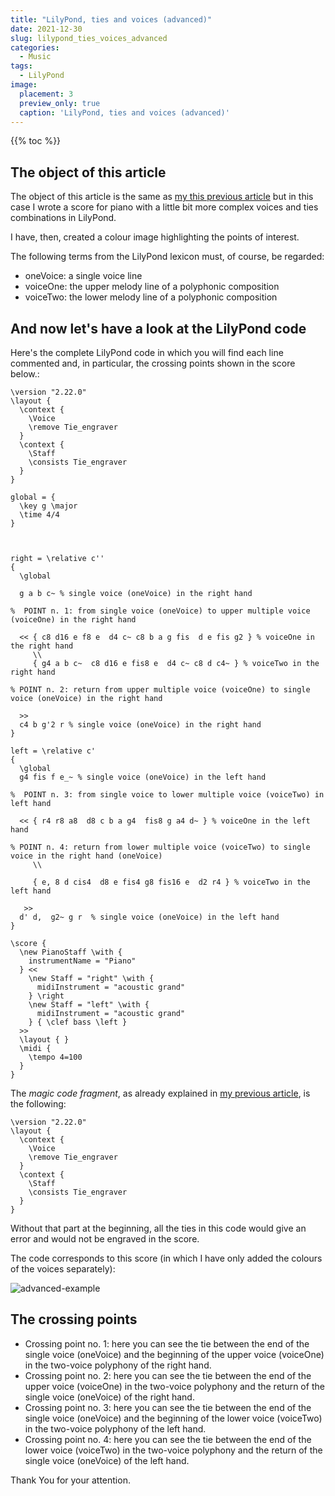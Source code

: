 ```yaml
---
title: "LilyPond, ties and voices (advanced)"
date: 2021-12-30
slug: lilypond_ties_voices_advanced
categories:
  - Music
tags:
  - LilyPond
image:
  placement: 3
  preview_only: true 
  caption: 'LilyPond, ties and voices (advanced)'
---
```


{{% toc %}}

## The object of this article

The object  of this article is the same as    [my this previous article](https://francopasut.netlify.app/post/lilypond_ties_voices/) but in this case I wrote a score for piano with a little bit more complex voices and ties combinations in LilyPond.

I have, then, created a colour image highlighting the points of interest.

The following terms from the LilyPond lexicon must, of course, be regarded:

- oneVoice: a single voice line
- voiceOne: the upper melody line of a  polyphonic  composition
- voiceTwo: the lower melody line of a polyphonic  composition

## And now let's have a look at the LilyPond code ##

Here's the complete LilyPond code in which you will find each line commented and, in particular, the crossing points shown in the score below.:

```
\version "2.22.0"
\layout {
  \context {
    \Voice
    \remove Tie_engraver
  }
  \context {
    \Staff
    \consists Tie_engraver
  }
}

global = {
  \key g \major
  \time 4/4
}



right = \relative c'' 
{
  \global

  g a b c~ % single voice (oneVoice) in the right hand
  
%  POINT n. 1: from single voice (oneVoice) to upper multiple voice (voiceOne) in the right hand
				
  << { c8 d16 e f8 e  d4 c~ c8 b a g fis  d e fis g2 } % voiceOne in the right hand
     \\
     { g4 a b c~  c8 d16 e fis8 e  d4 c~ c8 d c4~ } % voiceTwo in the right hand

% POINT n. 2: return from upper multiple voice (voiceOne) to single voice (oneVoice) in the right hand

  >>
  c4 b g'2 r % single voice (oneVoice) in the right hand
}

left = \relative c' 
{
  \global
  g4 fis f e_~ % single voice (oneVoice) in the left hand

%  POINT n. 3: from single voice to lower multiple voice (voiceTwo) in left hand

  << { r4 r8 a8  d8 c b a g4  fis8 g a4 d~ } % voiceOne in the left hand
     
% POINT n. 4: return from lower multiple voice (voiceTwo) to single voice in the right hand (oneVoice)
     \\
     
     { e, 8 d cis4  d8 e fis4 g8 fis16 e  d2 r4 } % voiceTwo in the left hand
     
   >>
  d' d,  g2~ g r  % single voice (oneVoice) in the left hand
}

\score {
  \new PianoStaff \with {
    instrumentName = "Piano"
  } <<
    \new Staff = "right" \with {
      midiInstrument = "acoustic grand"
    } \right
    \new Staff = "left" \with {
      midiInstrument = "acoustic grand"
    } { \clef bass \left }
  >>
  \layout { }
  \midi {
    \tempo 4=100
  }
}

```



The *magic code fragment*, as already explained in [my previous article](https://francopasut.netlify.app/post/lilypond_ties_voices/), is the following:


```
\version "2.22.0"
\layout {
  \context {
    \Voice
    \remove Tie_engraver
  }
  \context {
    \Staff
    \consists Tie_engraver
  }
}
```

Without that part at the beginning, all the ties in this code would give an error  and would not be engraved in the  score.


The code corresponds to this score (in which I have only added the colours of the voices separately):



![advanced-example](lilypond-ties-advanced-example.png)

## The  crossing points  ##

- Crossing point no. 1: here you can see the tie between the end of the single voice (oneVoice) and the beginning of the upper  voice (voiceOne) in the two-voice polyphony of the right hand.
- Crossing point no. 2: here you can see the tie between the end of the upper  voice (voiceOne) in the two-voice polyphony  and the return of the single voice (oneVoice) of the right hand.
- Crossing point no. 3: here you can see the tie between the end of the single voice (oneVoice) and the beginning of the lower  voice (voiceTwo) in the two-voice polyphony of the left hand.
- Crossing point no. 4: here you can see the tie between the end of the lower  voice (voiceTwo) in the two-voice polyphony  and the return  of the single voice (oneVoice) of the left hand.

Thank You for your attention.

